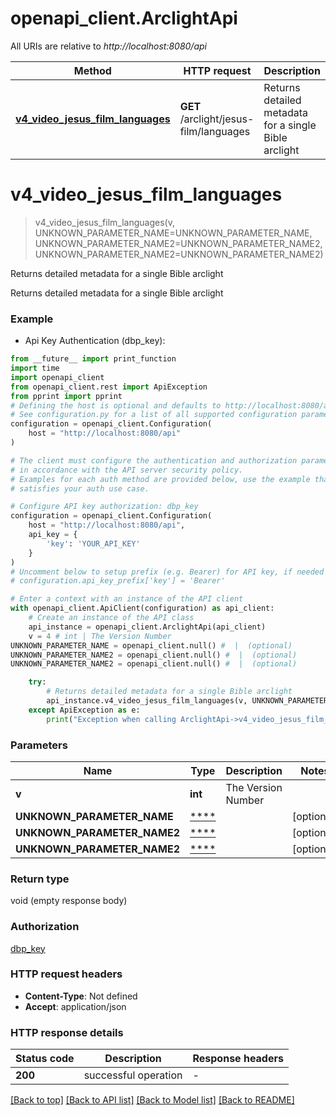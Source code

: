 # openapi_client.ArclightApi

All URIs are relative to *http://localhost:8080/api*

Method | HTTP request | Description
------------- | ------------- | -------------
[**v4_video_jesus_film_languages**](ArclightApi.md#v4_video_jesus_film_languages) | **GET** /arclight/jesus-film/languages | Returns detailed metadata for a single Bible arclight


# **v4_video_jesus_film_languages**
> v4_video_jesus_film_languages(v, UNKNOWN_PARAMETER_NAME=UNKNOWN_PARAMETER_NAME, UNKNOWN_PARAMETER_NAME2=UNKNOWN_PARAMETER_NAME2, UNKNOWN_PARAMETER_NAME2=UNKNOWN_PARAMETER_NAME2)

Returns detailed metadata for a single Bible arclight

Returns detailed metadata for a single Bible arclight

### Example

* Api Key Authentication (dbp_key):
```python
from __future__ import print_function
import time
import openapi_client
from openapi_client.rest import ApiException
from pprint import pprint
# Defining the host is optional and defaults to http://localhost:8080/api
# See configuration.py for a list of all supported configuration parameters.
configuration = openapi_client.Configuration(
    host = "http://localhost:8080/api"
)

# The client must configure the authentication and authorization parameters
# in accordance with the API server security policy.
# Examples for each auth method are provided below, use the example that
# satisfies your auth use case.

# Configure API key authorization: dbp_key
configuration = openapi_client.Configuration(
    host = "http://localhost:8080/api",
    api_key = {
        'key': 'YOUR_API_KEY'
    }
)
# Uncomment below to setup prefix (e.g. Bearer) for API key, if needed
# configuration.api_key_prefix['key'] = 'Bearer'

# Enter a context with an instance of the API client
with openapi_client.ApiClient(configuration) as api_client:
    # Create an instance of the API class
    api_instance = openapi_client.ArclightApi(api_client)
    v = 4 # int | The Version Number
UNKNOWN_PARAMETER_NAME = openapi_client.null() #  |  (optional)
UNKNOWN_PARAMETER_NAME2 = openapi_client.null() #  |  (optional)
UNKNOWN_PARAMETER_NAME2 = openapi_client.null() #  |  (optional)

    try:
        # Returns detailed metadata for a single Bible arclight
        api_instance.v4_video_jesus_film_languages(v, UNKNOWN_PARAMETER_NAME=UNKNOWN_PARAMETER_NAME, UNKNOWN_PARAMETER_NAME2=UNKNOWN_PARAMETER_NAME2, UNKNOWN_PARAMETER_NAME2=UNKNOWN_PARAMETER_NAME2)
    except ApiException as e:
        print("Exception when calling ArclightApi->v4_video_jesus_film_languages: %s\n" % e)
```

### Parameters

Name | Type | Description  | Notes
------------- | ------------- | ------------- | -------------
 **v** | **int**| The Version Number | 
 **UNKNOWN_PARAMETER_NAME** | [****](.md)|  | [optional] 
 **UNKNOWN_PARAMETER_NAME2** | [****](.md)|  | [optional] 
 **UNKNOWN_PARAMETER_NAME2** | [****](.md)|  | [optional] 

### Return type

void (empty response body)

### Authorization

[dbp_key](../README.md#dbp_key)

### HTTP request headers

 - **Content-Type**: Not defined
 - **Accept**: application/json

### HTTP response details
| Status code | Description | Response headers |
|-------------|-------------|------------------|
**200** | successful operation |  -  |

[[Back to top]](#) [[Back to API list]](../README.md#documentation-for-api-endpoints) [[Back to Model list]](../README.md#documentation-for-models) [[Back to README]](../README.md)


